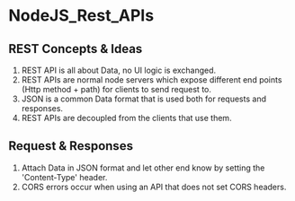 # NodeJS_Rest_APIs

## REST Concepts & Ideas

1. REST API is all about Data, no UI logic is exchanged.
2. REST APIs are normal node servers which expose different end points (Http method + path) for clients to send request to.
3. JSON is a common Data format that is used both for requests and responses.
4. REST APIs are decoupled from the clients that use them.


## Request & Responses

1. Attach Data in JSON format and let other end know by setting the 'Content-Type' header.
2. CORS errors occur when using an API that does not set CORS headers.